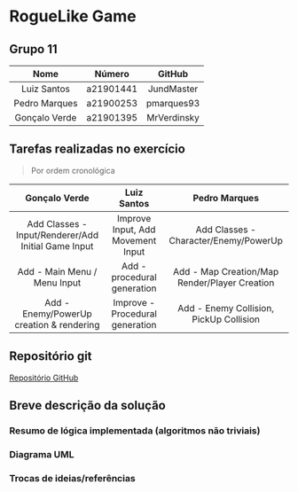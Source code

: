 # RogueLike Game

## Grupo 11

|Nome|Número|GitHub|
|:-:|:-:|:-:|
|Luiz Santos|a21901441|JundMaster|
|Pedro Marques|a21900253|pmarques93|
|Gonçalo Verde|a21901395|MrVerdinsky|

## Tarefas realizadas no exercício

>Por ordem cronológica

|Gonçalo Verde|Luiz Santos|Pedro Marques|
|:-:|:-:|:-:|
|Add Classes - Input/Renderer/Add Initial Game Input|Improve Input, Add Movement Input|Add Classes - Character/Enemy/PowerUp|
|Add - Main Menu / Menu Input|Add - procedural generation|Add - Map Creation/Map Render/Player Creation|
|Add - Enemy/PowerUp creation & rendering|Improve - Procedural generation |Add - Enemy Collision, PickUp Collision|

## Repositório git

[Repositório GitHub](https://github.com/MrVerdinsky/3-ProjetoLP)

## Breve descrição da solução

### Resumo de lógica implementada (algoritmos não triviais)



### Diagrama UML

### Trocas de ideias/referências
